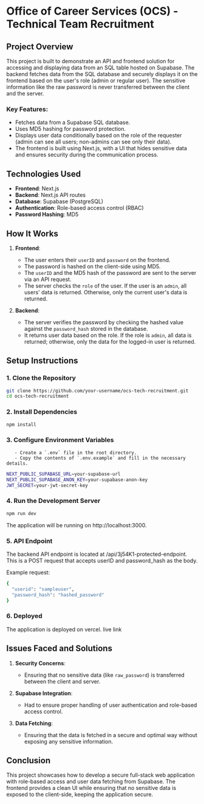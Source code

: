 # Office of Career Services (OCS) - Technical Team Recruitment

## Project Overview

This project is built to demonstrate an API and frontend solution for accessing and displaying data from an SQL table hosted on Supabase. The backend fetches data from the SQL database and securely displays it on the frontend based on the user's role (admin or regular user). The sensitive information like the raw password is never transferred between the client and the server.

### Key Features:
- Fetches data from a Supabase SQL database.
- Uses MD5 hashing for password protection.
- Displays user data conditionally based on the role of the requester (admin can see all users; non-admins can see only their data).
- The frontend is built using Next.js, with a UI that hides sensitive data and ensures security during the communication process.

## Technologies Used
- **Frontend**: Next.js
- **Backend**: Next.js API routes
- **Database**: Supabase (PostgreSQL)
- **Authentication**: Role-based access control (RBAC)
- **Password Hashing**: MD5

## How It Works

1. **Frontend**:
   - The user enters their `userID` and `password` on the frontend.
   - The password is hashed on the client-side using MD5.
   - The `userID` and the MD5 hash of the password are sent to the server via an API request.
   - The server checks the `role` of the user. If the user is an `admin`, all users' data is returned. Otherwise, only the current user's data is returned.

2. **Backend**:
   - The server verifies the password by checking the hashed value against the `password_hash` stored in the database.
   - It returns user data based on the role. If the role is `admin`, all data is returned; otherwise, only the data for the logged-in user is returned.

## Setup Instructions

### 1. Clone the Repository

```bash
git clone https://github.com/your-username/ocs-tech-recruitment.git
cd ocs-tech-recruitment
```

### 2. Install Dependencies

```bash
npm install
```

### 3. Configure Environment Variables
       - Create a `.env` file in the root directory.
       - Copy the contents of `.env.example` and fill in the necessary details.

```bash
NEXT_PUBLIC_SUPABASE_URL=your-supabase-url
NEXT_PUBLIC_SUPABASE_ANON_KEY=your-supabase-anon-key
JWT_SECRET=your-jwt-secret-key
```

### 4. Run the Development Server

```bash
npm run dev
```
The application will be running on http://localhost:3000.

### 5. API Endpoint
The backend API endpoint is located at /api/3j54K1-protected-endpoint. This is a POST request that accepts userID and password_hash as the body.

Example request:
```bash
{
  "userid": "sampleuser",
  "password_hash": "hashed_password"
}
```

### 6. Deployed
The application is deployed on vercel.
live link 

## Issues Faced and Solutions

1. **Security Concerns**:
   - Ensuring that no sensitive data (like `raw_password`) is transferred between the client and server.

2. **Supabase Integration**:
   - Had to ensure proper handling of user authentication and role-based access control.

3. **Data Fetching**:
   - Ensuring that the data is fetched in a secure and optimal way without exposing any sensitive information.

## Conclusion
This project showcases how to develop a secure full-stack web application with role-based access and user data fetching from Supabase. The frontend provides a clean UI while ensuring that no sensitive data is exposed to the client-side, keeping the application secure.